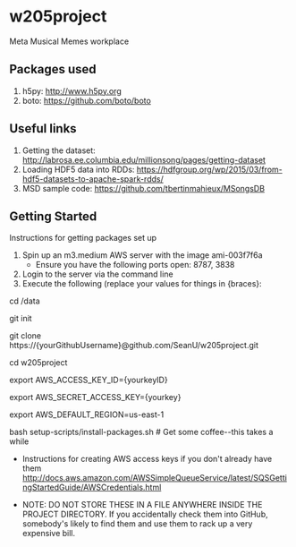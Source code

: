 # w205project
Meta Musical Memes workplace

## Packages used
1. h5py: http://www.h5py.org
2. boto: https://github.com/boto/boto

## Useful links
1. Getting the dataset: http://labrosa.ee.columbia.edu/millionsong/pages/getting-dataset
2. Loading HDF5 data into RDDs: https://hdfgroup.org/wp/2015/03/from-hdf5-datasets-to-apache-spark-rdds/
3. MSD sample code: https://github.com/tbertinmahieux/MSongsDB


## Getting Started
Instructions for getting packages set up

1. Spin up an m3.medium AWS server with the image ami-003f7f6a
	* Ensure you have the following ports open: 8787, 3838
2. Login to the server via the command line
3. Execute the following (replace your values for things in {braces}:

cd /data

git init

git clone https://{yourGithubUsername}@github.com/SeanU/w205project.git

cd w205project

export AWS_ACCESS_KEY_ID={yourkeyID}

export AWS_SECRET_ACCESS_KEY={yourkey}

export AWS_DEFAULT_REGION=us-east-1

bash setup-scripts/install-packages.sh # Get some coffee--this takes a while

  * Instructions for creating AWS access keys if you don't already have them http://docs.aws.amazon.com/AWSSimpleQueueService/latest/SQSGettingStartedGuide/AWSCredentials.html
 
  * NOTE: DO NOT STORE THESE IN A FILE ANYWHERE INSIDE THE PROJECT DIRECTORY. If you accidentally check them into GitHub, somebody's likely to find them and use them to rack up a very expensive bill.



